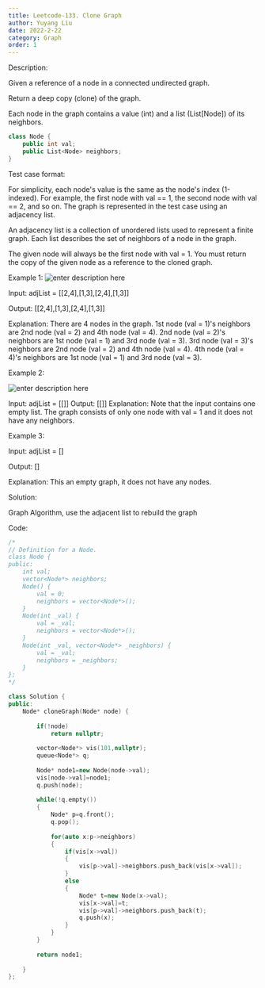 ```yaml
---
title: Leetcode-133. Clone Graph
author: Yuyang Liu
date: 2022-2-22
category: Graph
order: 1
---
```


Description:

Given a reference of a node in a connected undirected graph.

Return a deep copy (clone) of the graph.

Each node in the graph contains a value (int) and a list (List[Node]) of its neighbors.
``` c++
class Node {
    public int val;
    public List<Node> neighbors;
}
```
 

Test case format:

For simplicity, each node's value is the same as the node's index (1-indexed). For example, the first node with val == 1, the second node with val == 2, and so on. The graph is represented in the test case using an adjacency list.

An adjacency list is a collection of unordered lists used to represent a finite graph. Each list describes the set of neighbors of a node in the graph.

The given node will always be the first node with val = 1. You must return the copy of the given node as a reference to the cloned graph.


 

Example 1:
![enter description here](https://assets.leetcode.com/uploads/2019/11/04/133_clone_graph_question.png)

Input: adjList = [[2,4],[1,3],[2,4],[1,3]]

Output: [[2,4],[1,3],[2,4],[1,3]]

Explanation: There are 4 nodes in the graph.
1st node (val = 1)'s neighbors are 2nd node (val = 2) and 4th node (val = 4).
2nd node (val = 2)'s neighbors are 1st node (val = 1) and 3rd node (val = 3).
3rd node (val = 3)'s neighbors are 2nd node (val = 2) and 4th node (val = 4).
4th node (val = 4)'s neighbors are 1st node (val = 1) and 3rd node (val = 3).

Example 2:

![enter description here](https://assets.leetcode.com/uploads/2020/01/07/graph.png)

Input: adjList = [[]]
Output: [[]]
Explanation: Note that the input contains one empty list. The graph consists of only one node with val = 1 and it does not have any neighbors.

Example 3:

Input: adjList = []

Output: []

Explanation: This an empty graph, it does not have any nodes.

Solution:

Graph Algorithm, use the adjacent list to rebuild the graph


Code: 

``` c++
/*
// Definition for a Node.
class Node {
public:
    int val;
    vector<Node*> neighbors;
    Node() {
        val = 0;
        neighbors = vector<Node*>();
    }
    Node(int _val) {
        val = _val;
        neighbors = vector<Node*>();
    }
    Node(int _val, vector<Node*> _neighbors) {
        val = _val;
        neighbors = _neighbors;
    }
};
*/

class Solution {
public:
    Node* cloneGraph(Node* node) {
        
        if(!node)
            return nullptr;
        
        vector<Node*> vis(101,nullptr);
        queue<Node*> q;
        
        Node* node1=new Node(node->val);
        vis[node->val]=node1;
        q.push(node);
        
        while(!q.empty())
        {
            Node* p=q.front();
            q.pop();
            
            for(auto x:p->neighbors)
            {
                if(vis[x->val])
                {
                    vis[p->val]->neighbors.push_back(vis[x->val]);
                }
                else
                {
                    Node* t=new Node(x->val);
                    vis[x->val]=t;
                    vis[p->val]->neighbors.push_back(t);
                    q.push(x);
                }
            }
        }
        
        return node1;
        
    }
};
```

